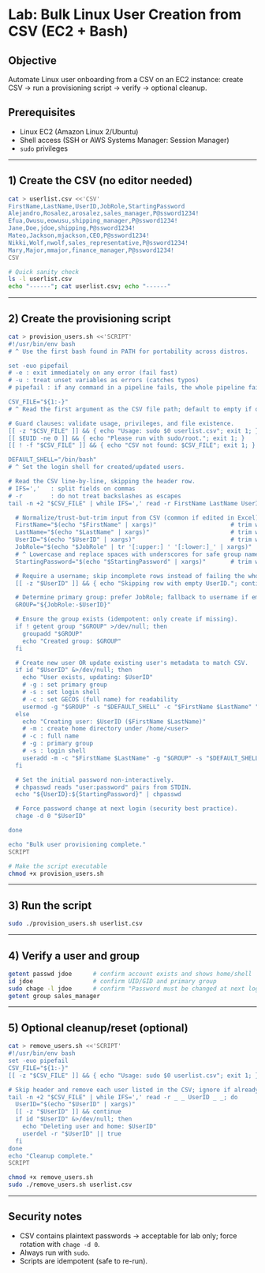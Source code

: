 # Lab: Bulk Linux User Creation from CSV (EC2 + Bash)

## Objective
Automate Linux user onboarding from a CSV on an EC2 instance: create CSV → run a provisioning script → verify → optional cleanup.

## Prerequisites
- Linux EC2 (Amazon Linux 2/Ubuntu)
- Shell access (SSH or AWS Systems Manager: Session Manager)
- `sudo` privileges

---

## 1) Create the CSV (no editor needed)

```bash
cat > userlist.csv <<'CSV'
FirstName,LastName,UserID,JobRole,StartingPassword
Alejandro,Rosalez,arosalez,sales_manager,P@ssword1234!
Efua,Owusu,eowusu,shipping_manager,P@ssword1234!
Jane,Doe,jdoe,shipping,P@ssword1234!
Mateo,Jackson,mjackson,CEO,P@ssword1234!
Nikki,Wolf,nwolf,sales_representative,P@ssword1234!
Mary,Major,mmajor,finance_manager,P@ssword1234!
CSV

# Quick sanity check
ls -l userlist.csv
echo "------"; cat userlist.csv; echo "------"
```

---

## 2) Create the provisioning script 
```bash
cat > provision_users.sh <<'SCRIPT'
#!/usr/bin/env bash
# ^ Use the first bash found in PATH for portability across distros.

set -euo pipefail
# -e : exit immediately on any error (fail fast)
# -u : treat unset variables as errors (catches typos)
# pipefail : if any command in a pipeline fails, the whole pipeline fails

CSV_FILE="${1:-}"
# ^ Read the first argument as the CSV file path; default to empty if omitted.

# Guard clauses: validate usage, privileges, and file existence.
[[ -z "$CSV_FILE" ]] && { echo "Usage: sudo $0 userlist.csv"; exit 1; }
[[ $EUID -ne 0 ]] && { echo "Please run with sudo/root."; exit 1; }
[[ ! -f "$CSV_FILE" ]] && { echo "CSV not found: $CSV_FILE"; exit 1; }

DEFAULT_SHELL="/bin/bash"
# ^ Set the login shell for created/updated users.

# Read the CSV line-by-line, skipping the header row.
# IFS=','   : split fields on commas
# -r        : do not treat backslashes as escapes
tail -n +2 "$CSV_FILE" | while IFS=',' read -r FirstName LastName UserID JobRole StartingPassword; do

  # Normalize/trust-but-trim input from CSV (common if edited in Excel).
  FirstName="$(echo "$FirstName" | xargs)"                     # trim whitespace
  LastName="$(echo "$LastName" | xargs)"                       # trim whitespace
  UserID="$(echo "$UserID" | xargs)"                           # trim whitespace
  JobRole="$(echo "$JobRole" | tr '[:upper:] ' '[:lower:]_' | xargs)"
  # ^ Lowercase and replace spaces with underscores for safe group names.
  StartingPassword="$(echo "$StartingPassword" | xargs)"       # trim whitespace

  # Require a username; skip incomplete rows instead of failing the whole run.
  [[ -z "$UserID" ]] && { echo "Skipping row with empty UserID."; continue; }

  # Determine primary group: prefer JobRole; fallback to username if empty.
  GROUP="${JobRole:-$UserID}"

  # Ensure the group exists (idempotent: only create if missing).
  if ! getent group "$GROUP" >/dev/null; then
    groupadd "$GROUP"
    echo "Created group: $GROUP"
  fi

  # Create new user OR update existing user's metadata to match CSV.
  if id "$UserID" &>/dev/null; then
    echo "User exists, updating: $UserID"
    # -g : set primary group
    # -s : set login shell
    # -c : set GECOS (full name) for readability
    usermod -g "$GROUP" -s "$DEFAULT_SHELL" -c "$FirstName $LastName" "$UserID"
  else
    echo "Creating user: $UserID ($FirstName $LastName)"
    # -m : create home directory under /home/<user>
    # -c : full name
    # -g : primary group
    # -s : login shell
    useradd -m -c "$FirstName $LastName" -g "$GROUP" -s "$DEFAULT_SHELL" "$UserID"
  fi

  # Set the initial password non-interactively.
  # chpasswd reads "user:password" pairs from STDIN.
  echo "${UserID}:${StartingPassword}" | chpasswd

  # Force password change at next login (security best practice).
  chage -d 0 "$UserID"

done

echo "Bulk user provisioning complete."
SCRIPT

# Make the script executable
chmod +x provision_users.sh
```

---

## 3) Run the script

```bash
sudo ./provision_users.sh userlist.csv
```

---

## 4) Verify a user and group

```bash
getent passwd jdoe      # confirm account exists and shows home/shell
id jdoe                 # confirm UID/GID and primary group
sudo chage -l jdoe      # confirm "Password must be changed at next login"
getent group sales_manager
```

---

## 5) Optional cleanup/reset (optional)

```bash
cat > remove_users.sh <<'SCRIPT'
#!/usr/bin/env bash
set -euo pipefail
CSV_FILE="${1:-}"
[[ -z "$CSV_FILE" ]] && { echo "Usage: sudo $0 userlist.csv"; exit 1; }

# Skip header and remove each user listed in the CSV; ignore if already absent.
tail -n +2 "$CSV_FILE" | while IFS=',' read -r _ _ UserID _ _; do
  UserID="$(echo "$UserID" | xargs)"
  [[ -z "$UserID" ]] && continue
  if id "$UserID" &>/dev/null; then
    echo "Deleting user and home: $UserID"
    userdel -r "$UserID" || true
  fi
done
echo "Cleanup complete."
SCRIPT

chmod +x remove_users.sh
sudo ./remove_users.sh userlist.csv
```

---

## Security notes
- CSV contains plaintext passwords → acceptable for lab only; force rotation with `chage -d 0`.
- Always run with `sudo`.
- Scripts are idempotent (safe to re-run).
